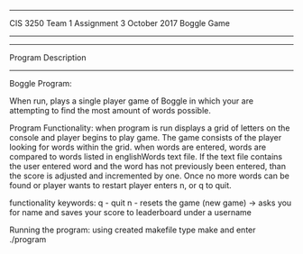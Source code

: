 ********************************
CIS 3250 Team 1   Assignment 3
October 2017      Boggle Game
********************************

********************************
Program Description
********************************
Boggle Program:

When run, plays a single player game of Boggle in which your are attempting to find the most amount of words possible.

Program Functionality: 
when program is run displays a grid of letters on the console and player begins to play game. The game consists of the player looking for words within the grid. when words are entered, words are compared to words listed in englishWords text file. If the text file contains the user entered word and the word has not previously been entered, than the score is adjusted and incremented by one. Once no more words can be found or player wants to restart player enters n, or q to quit.  

functionality keywords:
q - quit
n - resets the game (new game) -> asks you for name and saves your score to leaderboard under a username

Running the program: 
using created makefile 
type make
and enter ./program
